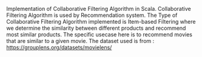 Implementation of Collaborative Filtering Algorithm in Scala. Collaborative Filtering Algorithm is used by Recommendation system. The Type of Collaborative Filtering Algorithm implemented is Item-based Filtering where we determine the similarity between different products and recommend most similar products. The specific usecase here is to recommend movies that are similar to a given movie. The dataset used is from : https://grouplens.org/datasets/movielens/
